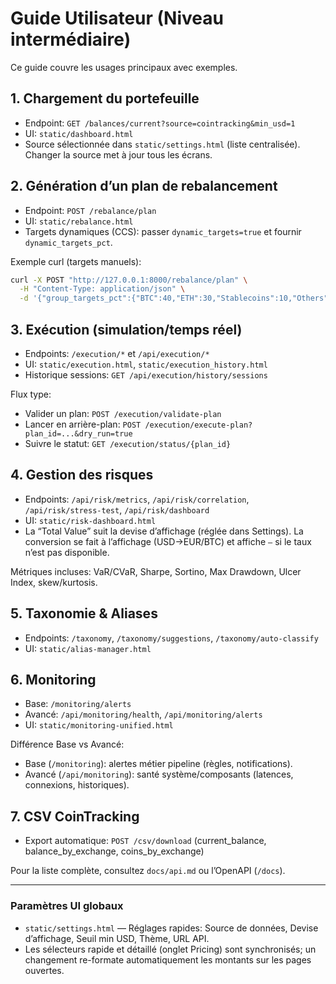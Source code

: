 # Guide Utilisateur (Niveau intermédiaire)

Ce guide couvre les usages principaux avec exemples.

## 1. Chargement du portefeuille
- Endpoint: `GET /balances/current?source=cointracking&min_usd=1`
- UI: `static/dashboard.html`
- Source sélectionnée dans `static/settings.html` (liste centralisée). Changer la source met à jour tous les écrans.

## 2. Génération d’un plan de rebalancement
- Endpoint: `POST /rebalance/plan`
- UI: `static/rebalance.html`
- Targets dynamiques (CCS): passer `dynamic_targets=true` et fournir `dynamic_targets_pct`.

Exemple curl (targets manuels):
```bash
curl -X POST "http://127.0.0.1:8000/rebalance/plan" \
  -H "Content-Type: application/json" \
  -d '{"group_targets_pct":{"BTC":40,"ETH":30,"Stablecoins":10,"Others":20}}'
```

## 3. Exécution (simulation/temps réel)
- Endpoints: `/execution/*` et `/api/execution/*`
- UI: `static/execution.html`, `static/execution_history.html`
- Historique sessions: `GET /api/execution/history/sessions`

Flux type:
- Valider un plan: `POST /execution/validate-plan`
- Lancer en arrière-plan: `POST /execution/execute-plan?plan_id=...&dry_run=true`
- Suivre le statut: `GET /execution/status/{plan_id}`

## 4. Gestion des risques
- Endpoints: `/api/risk/metrics`, `/api/risk/correlation`, `/api/risk/stress-test`, `/api/risk/dashboard`
- UI: `static/risk-dashboard.html`
- La “Total Value” suit la devise d’affichage (réglée dans Settings). La conversion se fait à l’affichage (USD→EUR/BTC) et affiche `—` si le taux n’est pas disponible.

Métriques incluses: VaR/CVaR, Sharpe, Sortino, Max Drawdown, Ulcer Index, skew/kurtosis.

## 5. Taxonomie & Aliases
- Endpoints: `/taxonomy`, `/taxonomy/suggestions`, `/taxonomy/auto-classify`
- UI: `static/alias-manager.html`

## 6. Monitoring
- Base: `/monitoring/alerts`
- Avancé: `/api/monitoring/health`, `/api/monitoring/alerts`
- UI: `static/monitoring-unified.html`

Différence Base vs Avancé:
- Base (`/monitoring`): alertes métier pipeline (règles, notifications).
- Avancé (`/api/monitoring`): santé système/composants (latences, connexions, historiques).

## 7. CSV CoinTracking
- Export automatique: `POST /csv/download` (current_balance, balance_by_exchange, coins_by_exchange)

Pour la liste complète, consultez `docs/api.md` ou l’OpenAPI (`/docs`).

---

### Paramètres UI globaux
- `static/settings.html` — Réglages rapides: Source de données, Devise d’affichage, Seuil min USD, Thème, URL API.
- Les sélecteurs rapide et détaillé (onglet Pricing) sont synchronisés; un changement re-formate automatiquement les montants sur les pages ouvertes.
